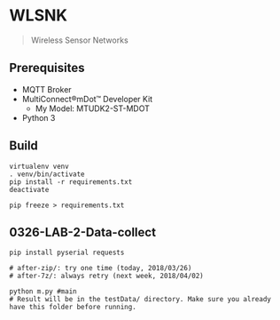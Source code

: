 # WLSNK

> Wireless Sensor Networks

## Prerequisites

- MQTT Broker
- MultiConnect®mDot™ Developer Kit
  - My Model: MTUDK2-ST-MDOT
- Python 3

## Build

```
virtualenv venv
. venv/bin/activate
pip install -r requirements.txt
deactivate

pip freeze > requirements.txt
```

## 0326-LAB-2-Data-collect

```
pip install pyserial requests

# after-zip/: try one time (today, 2018/03/26)
# after-7z/: always retry (next week, 2018/04/02)

python m.py #main
# Result will be in the testData/ directory. Make sure you already have this folder before running.
```

